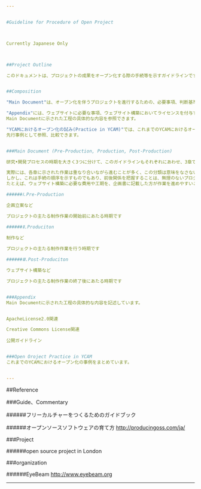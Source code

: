 ```yaml
---


#Guideline for Procedure of Open Project



Currently Japanese Only



##Project Outline

このドキュメントは、プロジェクトの成果をオープン化する際の手続等を示すガイドラインです。オープン化についての調査、研究の過程で得た知見のアーカイブでもあります。


##Composition

"Main Document"は、オープン化を伴うプロジェクトを進行するための、必要事項、判断基準、注意事項を示しています。

"Appendix"には、ウェブサイトに必要な事項、ウェブサイト構築においてライセンスを付与する作業手順が示されています。
Main Documentに示された工程の具体的な内容を参照できます。

"YCAMにおけるオープン化の試み(Practice in YCAM)"では、これまでのYCAMにおけるオープン化の事例を時系列でまとめています。
先行事例として参照、比較できます。


###Main Document (Pre-Production, Production, Post-Production)

研究•開発プロセスの時期を大きく3つに分けて、このガイドラインもそれぞれにあわせ、3章で構成されています。

実際には、各章に示された作業は重なり合いながら進むことが多く、この分類は意味をなさないように思えるかもしれません。
しかし、これは手続の順序を示すものでもあり、前後関係を把握することは、無理のないプロジェクト進行に繋がります。
たとえば、ウェブサイト構築に必要な費用や工期を、企画書に記載した方が作業を進めやすいことなどを理解できるでしょう。

######Ⅰ.Pre-Production

企画立案など

プロジェクトの主たる制作作業の開始前にあたる時期です

######Ⅱ.Produciton

制作など
 
プロジェクトの主たる制作作業を行う時期です

######Ⅲ.Post-Produciton

ウェブサイト構築など

プロジェクトの主たる制作作業の終了後にあたる時期です


###Appendix
Main Documentに示された工程の具体的な内容を記述しています。


ApacheLicense2.0関連

Creative Commons License関連
    
公開ガイドライン


###Open Oroject Practice in YCAM
これまでのYCAMにおけるオープン化の事例をまとめています。


---   
```

##Reference


###Guide、Commentary


######フリーカルチャーをつくるためのガイドブック

######オープンソースソフトウェアの育て方
http://producingoss.com/ja/





###Project

######open source project in London



###organization

######EyeBeam
http://www.eyebeam.org



---

<!--


##Licenses and Credits  

<a rel="license" href="http://creativecommons.org/licenses/by-sa/3.0/"><img alt="Creative Commons License" style="border-width:0" src="http://i.creativecommons.org/l/by-sa/3.0/88x31.png" /></a><br /> 
<span xmlns:dct="http://purl.org/dc/terms/" href="http://purl.org/dc/dcmitype/Text" property="dct:title" rel="dct:type">Guideline_for_Procedure_of_Open_Project (document except citation) </span><a xmlns:cc="http://creativecommons.org/ns#" href="https://github.com/yosukesakai/Guideline_for_Procedure_of_Open_Project" property="cc:attributionName" rel="cc:attributionURL">Produced by yosukesakai<br /></a> is licensed under a <a rel="license" href="http://creativecommons.org/licenses/by-sa/3.0/">Creative Commons Attribution - ShareAlike 3.0 Unported License.<br />



##Disclaimer
```
yosukesakai makes no guarantees whatsoever related to this text.
The persons involved in the creation/operation of this website (including other users) take no responsibility regarding 
the usage of this text (including any kind of use such as browsing, contribution, or external re-use; 
the same shall apply hereinafter).
When using this text, you are required to take personal responsibility. 
yosukesakai takes no responsibility regarding eventual damage resulting from your use of this text.
yosukesakai does not guarantee that your use of this text is legitimate according to applicable laws.
We don't guarantee in any way the legitimacy, accuracy and safety of all information provided as contents.
We make no guarantees regarding external website linked to from this site.
This text permits alteration or reuse based on the Creative Commons Attribution-ShareAlike 3.0 Unported License, 
however it does not permit forms of reuse that violate laws or other regulations.  
The use of images accompanying the text may be based on license agreements separate from the respective text licenses.  
yosukesakai may discontinue the publication of all or parts of this text and all other contents without prior notice.
```

-->


